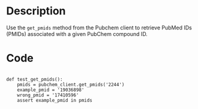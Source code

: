 # Description
Use the `get_pmids` method from the Pubchem client to retrieve PubMed IDs (PMIDs) associated with a given PubChem compound ID.

# Code
```

def test_get_pmids():
    pmids = pubchem_client.get_pmids('2244')
    example_pmid = '19036898'
    wrong_pmid = '17410596'
    assert example_pmid in pmids

```

